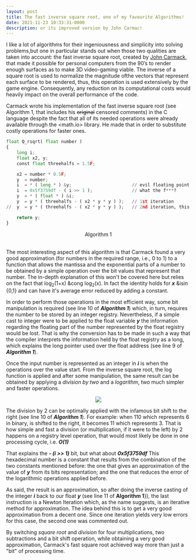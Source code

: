 ```yaml
---
layout: post
title: The fast inverse square root, one of my favourite Algorithms!
date: 2021-11-23 10:33:31-0000
description: or its improved version by John Carmac!
---
```


I like a lot of algorithms for their ingeniousness and simplicity into solving problems,but one in particular stands out when those two qualities are taken into account: the fast inverse square root, created by [John Carmack](https://en.wikipedia.org/wiki/John_Carmack), that made it possible for personal computers from the 90’s to render enough surfaces as to make 3D video-gaming viable. The inverse of a square root is used to normalize the magnitude ofthe vectors that represent each surface to be rendered, thus, this operation is used extensively by the game engine. Consequently, any reduction on its computational costs would heavily impact on the overall performance of the code.

Carmack wrote his implementation of the fast inverse square root (see Algorithm 1, that includes his <s>original</s> censored comments) in the C language despite the fact that all of its needed operations were already available through the \<math.io> library. He made that in order to substitute costly operations for faster ones.

```python
float Q_rsqrt( float number )
{
    long i;
	float x2, y;
	const float threehalfs = 1.5F;

	x2 = number * 0.5F;
	y  = number;
	i  = * ( long * ) &y;                       // evil floating point bit level hacking
	i  = 0x5f3759df - ( i >> 1 );               // what the f***? 
	y  = * ( float * ) &i;
	y  = y * ( threehalfs - ( x2 * y * y ) );   // 1st iteration
//	y  = y * ( threehalfs - ( x2 * y * y ) );   // 2nd iteration, this can be removed

	return y;
}
```
<div align="center">
<figcaption>
Algorithm 1
</figcaption>
</div>
<br>

The most interesting aspect of this algorithm is that Carmack found a very good approximation (for numbers in the required range, i.e., 0 to 1) to a function that allows the mantissa and the exponential parts of a number to be obtained by a simple operation over the bit values that represent that number. The in-depth explanation of this won't be covered here but relies on the fact that log<sub>2</sub>(1+x) &cong log<sub>2</sub>(x). In fact the identity holds for ***x*** &isin {0,1} and can have it's average error reduced by adding a constant.

In order to perform those operations in the most efficient way, some bit manipulation is required (see line 10 of ***Algorithm 1***) which, in turn, requires the number to be stored by an integer registry. Nevertheless, if a simple cast to integer were to be applied to the float variable ***y*** the information regarding the floating part of the number represented by the float registry would be lost. That is why the conversion has to be made in such a way that the compiler interprets the information held by the float registry as a long, which explains the long pointer used over the float address (see line 9 of ***Algorithm 1***).

Once the input number is represented as an integer in ***i*** is when the operations over the value start. From the inverse square root, the log function is applied and after some manipulation, the same result can be obtained by applying a *division by two* and a *logarithm*, two much simpler and faster operations.

<div align="center">
<img src="https://render.githubusercontent.com/render/math?math=\frac{1}{\sqrt{x}} \rightarrow \log_2{\left(\frac{1}{\sqrt{x}}\right)} \rightarrow \log_2{\left(y^{-\frac{1}{2}}\right)} \rightarrow -\frac{1}{2}\log_2{\left(y\right)}">
</div>

The division by 2 can be optimally applied with the infamous bit shift to the right (see line 10 of ***Algorithm 1***). For example: when 110 which represents 6 in binary, is shifted to the right, it becomes 11 which represents 3. That is how simple and fast a division (or multiplication, if it were to the left) by 2 happens on a registry level operation, that would most likely be done in one processing cycle, i.e. ***O(1)***

That explains the ***- (i >> 1)*** bit, but what about ***0x5f3759df*** This hexadecimal number is a constant that results from the combination of the two constants mentioned before: the one that gives an approximation of the value of ***y*** from its bits representation; and the one that reduces the error of the logarithmic operations applied before.

As said, the result is an approximation, so after doing the inverse casting of the integer ***i*** back to our float ***y*** (see line 11 of **Algorithm 1**}), the last instruction is a Newton Iteration which, as the name suggests, is an iterative method for approximation. The idea behind this is to get a very good approximation from a decent one. Since one iteration yields very low errors for this case, the second one was commented out.

By switching *square root* and *division* for four multiplications, two subtractions and a bit shift operation, while obtaining a very good approximation, Carmack's fast square root achieved way more than just a "bit" of processing time.
